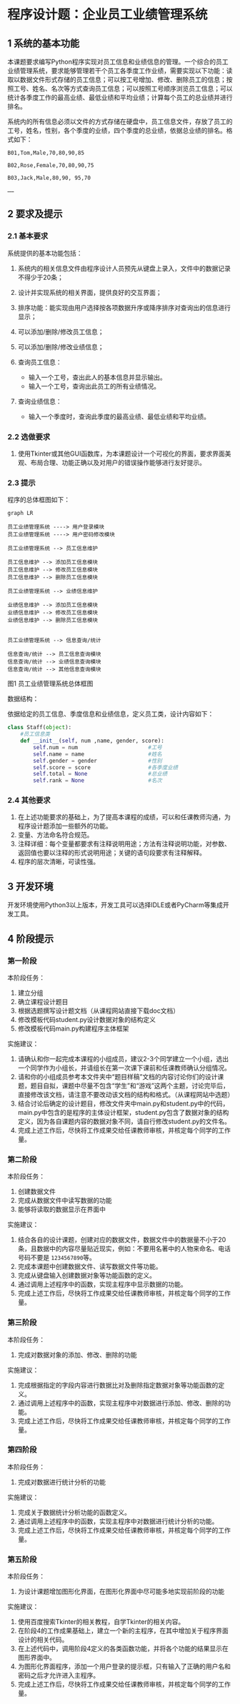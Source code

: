 # 程序设计题：企业员工业绩管理系统

## 1 系统的基本功能

本课题要求编写Python程序实现对员工信息和业绩信息的管理。一个综合的员工业绩管理系统，要求能够管理若干个员工各季度工作业绩，需要实现以下功能：读取以数据文件形式存储的员工信息；可以按工号增加、修改、删除员工的信息；按照工号、姓名、名次等方式查询员工信息；可以按照工号顺序浏览员工信息；可以统计各季度工作的最高业绩、最低业绩和平均业绩；计算每个员工的总业绩并进行排名。

系统内的所有信息必须以文件的方式存储在硬盘中，员工信息文件，存放了员工的工号，姓名，性别，各个季度的业绩，四个季度的总业绩，依据总业绩的排名。格式如下：

```csv
B01,Tom,Male,70,80,90,85

B02,Rose,Female,70,80,90,75

B03,Jack,Male,80,90, 95,70

……
```

## 2 要求及提示

### 2.1 基本要求

系统提供的基本功能包括：

1. 系统内的相关信息文件由程序设计人员预先从键盘上录入，文件中的数据记录不得少于20条；
2. 设计并实现系统的相关界面，提供良好的交互界面；
3. 排序功能：能实现由用户选择按各项数据升序或降序排序对查询出的信息进行显示；
4. 可以添加/删除/修改员工信息；
5. 可以添加/删除/修改业绩信息；
6. 查询员工信息：

   - 输入一个工号，查出此人的基本信息并显示输出。
   - 输入一个工号，查询出此员工的所有业绩情况。
7. 查询业绩信息：

   - 输入一个季度时，查询此季度的最高业绩、最低业绩和平均业绩。

### 2.2 选做要求

1. 使用Tkinter或其他GUI函数库，为本课题设计一个可视化的界面，要求界面美观、布局合理、功能正确以及对用户的错误操作能够进行友好提示。

### 2.3 提示

程序的总体框图如下：

```mermaid
graph LR

员工业绩管理系统 ----> 用户登录模块
员工业绩管理系统 ----> 用户密码修改模块

员工业绩管理系统 --> 员工信息维护

员工信息维护 --> 添加员工信息模块
员工信息维护 --> 修改员工信息模块
员工信息维护 --> 删除员工信息模块

员工业绩管理系统 --> 业绩信息维护

业绩信息维护 --> 添加员工信息模块
业绩信息维护 --> 修改员工信息模块
业绩信息维护 --> 删除员工信息模块


员工业绩管理系统 --> 信息查询/统计

信息查询/统计 --> 员工信息查询模块
信息查询/统计 --> 业绩信息查询模块
信息查询/统计 --> 其他信息查询模块

```

图1 员工业绩管理系统总体框图

数据结构：

依据给定的员工信息、季度信息和业绩信息，定义员工类，设计内容如下：

```python
class Staff(object):
    #员工信息类
    def __init__(self, num ,name, gender, score):
        self.num = num                   	#工号
        self.name = name                 	#姓名
        self.gender = gender             	#性别
        self.score = score               	#各季度业绩
        self.total = None               	#总业绩
        self.rank = None                 	#名次

```

### 2.4 其他要求

1. 在上述功能要求的基础上，为了提高本课程的成绩，可以和任课教师沟通，为程序设计题添加一些额外的功能。
2. 变量、方法命名符合规范。
3. 注释详细：每个变量都要求有注释说明用途；方法有注释说明功能，对参数、返回值也要以注释的形式说明用途；关键的语句段要求有注释解释。
4. 程序的层次清晰，可读性强。

## 3 开发环境

开发环境使用Python3以上版本，开发工具可以选择IDLE或者PyCharm等集成开发工具。

## 4 阶段提示

### 第一阶段

本阶段任务：

1. 建立分组
2. 确立课程设计题目
3. 根据选题撰写设计题文档（从课程网站直接下载doc文档）
4. 修改模板代码student.py设计数据对象的结构定义
5. 修改模板代码main.py构建程序主体框架

实施建议：

1. 请确认和你一起完成本课程的小组成员，建议2-3个同学建立一个小组，选出一个同学作为小组长，并请组长在第一次课下课前和任课教师确认分组情况。
2. 请和你的小组成员参考本文件夹中“题目样稿”文档的内容讨论你们的设计课题，题目自拟，课题中尽量不包含“学生”和“游戏”这两个主题，讨论完毕后，直接修改该文档，请注意不要改动该文档的结构和格式。（从课程网站中选题）
3. 结合讨论后确定的设计题目，修改文件夹中main.py和student.py中的代码，main.py中包含的是程序的主体设计框架，student.py包含了数据对象的结构定义，因为各自课题内容的数据对象不同，请自行修改student.py的文件名。
4. 完成上述工作后，尽快将工作成果交给任课教师审核，并核定每个同学的工作量。

### 第二阶段

本阶段任务：

1. 创建数据文件
2. 完成从数据文件中读写数据的功能
3. 能够将读取的数据显示在界面中

实施建议：

1. 结合各自的设计课题，创建对应的数据文件，数据文件中的数据量不小于20条，且数据中的内容尽量贴近现实，例如：不要用名著中的人物来命名、电话号码不要是 `1234567890`等。
2. 完成本课题中创建数据文件、读写数据文件等功能。
3. 完成从键盘输入创建数据对象等功能函数的定义。
4. 通过调用上述程序中的函数，实现主程序中显示数据的功能。
5. 完成上述工作后，尽快将工作成果交给任课教师审核，并核定每个同学的工作量。

### 第三阶段

本阶段任务：

1. 完成对数据对象的添加、修改、删除的功能

实施建议：

1. 完成根据指定的字段内容进行数据比对及删除指定数据对象等功能函数的定义。
2. 通过调用上述程序中的函数，实现主程序中对数据进行添加、修改、删除的功能。
3. 完成上述工作后，尽快将工作成果交给任课教师审核，并核定每个同学的工作量。

### 第四阶段

本阶段任务：

1. 完成对数据进行统计分析的功能

实施建议：

1. 完成关于数据统计分析功能的函数定义。
2. 通过调用上述程序中的函数，实现主程序中对数据进行统计分析的功能。
3. 完成上述工作后，尽快将工作成果交给任课教师审核，并核定每个同学的工作量。

### 第五阶段

本阶段任务：

1. 为设计课题增加图形化界面，在图形化界面中尽可能多地实现前阶段的功能

实施建议：

1. 使用百度搜索Tkinter的相关教程，自学Tkinter的相关内容。
2. 在阶段4的工作成果基础上，建立一个新的主程序，在其中增加关于程序界面设计的相关代码。
3. 在上述代码中，调用阶段4定义的各类函数功能，并将各个功能的结果显示在图形界面中。
4. 为图形化界面程序，添加一个用户登录的提示框，只有输入了正确的用户名和密码之后才允许进入主程序。
5. 完成上述工作后，尽快将工作成果交给任课教师审核，并核定每个同学的工作量。
